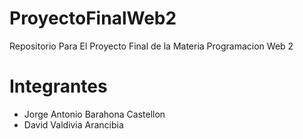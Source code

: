 # ProyectoFinalWeb2
Repositorio Para El Proyecto Final de la Materia Programacion Web 2
<h1>Integrantes</h1>
<ul>
  <li>Jorge Antonio Barahona Castellon</li>
  <li>David Valdivia Arancibia</li>
</ul>
